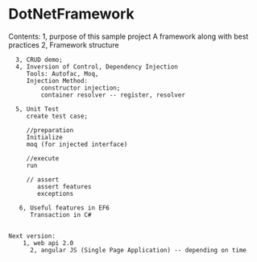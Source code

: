 # DotNetFramework


  Contents:
    1, purpose of this sample project
       A framework along with best practices
	  2, Framework structure 
    
    
    
	  3, CRUD demo;
	  4, Inversion of Control, Dependency Injection
	     Tools: Autofac, Moq, 
		 Injection Method: 
		     constructor injection; 
			 container resolver -- register, resolver
			 
	  5, Unit Test
	     create test case;
         
		 //preparation
		 Initialize
		 moq (for injected interface)
		 
		 //execute
         run

         // assert
         	assert features
            exceptions

       6, Useful features in EF6
          Transaction in C#
		  
		  
    Next version:
	    1, web api 2.0
		  2, angular JS (Single Page Application) -- depending on time
     		  
		
         		 
